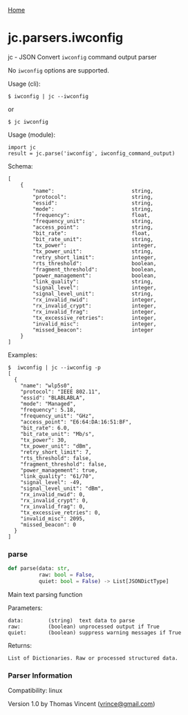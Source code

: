 [Home](https://kellyjonbrazil.github.io/jc/)
<a id="jc.parsers.iwconfig"></a>

# jc.parsers.iwconfig

jc - JSON Convert `iwconfig` command output parser

No `iwconfig` options are supported.

Usage (cli):

    $ iwconfig | jc --iwconfig

or

    $ jc iwconfig

Usage (module):

    import jc
    result = jc.parse('iwconfig', iwconfig_command_output)

Schema:

    [
        {
            "name":                         string,
            "protocol":                     string,
            "essid":                        string,
            "mode":                         string,
            "frequency":                    float,
            "frequency_unit":               string,
            "access_point":                 string,
            "bit_rate":                     float,
            "bit_rate_unit":                string,
            "tx_power":                     integer,
            "tx_power_unit":                string,
            "retry_short_limit":            integer,
            "rts_threshold":                boolean,
            "fragment_threshold":           boolean,
            "power_management":             boolean,
            "link_quality":                 string,
            "signal_level":                 integer,
            "signal_level_unit":            string,
            "rx_invalid_nwid":              integer,
            "rx_invalid_crypt":             integer,
            "rx_invalid_frag":              integer,
            "tx_excessive_retries":         integer,
            "invalid_misc":                 integer,
            "missed_beacon":                integer
        }
    ]


Examples:

    $  iwconfig | jc --iwconfig -p
    [
      {
        "name": "wlp5s0",
        "protocol": "IEEE 802.11",
        "essid": "BLABLABLA",
        "mode": "Managed",
        "frequency": 5.18,
        "frequency_unit": "GHz",
        "access_point": "E6:64:DA:16:51:BF",
        "bit_rate": 6.0,
        "bit_rate_unit": "Mb/s",
        "tx_power": 30,
        "tx_power_unit": "dBm",
        "retry_short_limit": 7,
        "rts_threshold": false,
        "fragment_threshold": false,
        "power_management": true,
        "link_quality": "61/70",
        "signal_level": -49,
        "signal_level_unit": "dBm",
        "rx_invalid_nwid": 0,
        "rx_invalid_crypt": 0,
        "rx_invalid_frag": 0,
        "tx_excessive_retries": 0,
        "invalid_misc": 2095,
        "missed_beacon": 0
      }
    ]

<a id="jc.parsers.iwconfig.parse"></a>

### parse

```python
def parse(data: str,
          raw: bool = False,
          quiet: bool = False) -> List[JSONDictType]
```

Main text parsing function

Parameters:

    data:        (string)  text data to parse
    raw:         (boolean) unprocessed output if True
    quiet:       (boolean) suppress warning messages if True

Returns:

    List of Dictionaries. Raw or processed structured data.

### Parser Information
Compatibility:  linux

Version 1.0 by Thomas Vincent (vrince@gmail.com)
